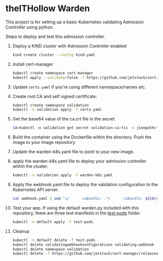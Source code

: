 # theITHollow Warden

This project is for setting up a basic Kubernetes validating Admission
Controller using python.

Steps to deploy and test this admission controller.

1. Deploy a KIND cluster with Admission Controller enabled

   ```bash
   kind create cluster --config kind.yaml
   ```


1. Install cert-manager

   ```bash
   kubectl create namespace cert-manager
   kubectl apply --validate=false -f https://github.com/jetstack/cert-manager/releases/download/v0.13.1/cert-manager.yaml
   ```

1. Update `certs.yaml` if you're using different namespace/names etc.

1. Create root CA and self signed certificate:

   ```bash
   kubectl create namespace validation
   kubectl -n validation apply -f certs.yaml
   ```

1. Get the base64 value of the ca.crt file in the secret

   ```bash
   CA=kubectl -n validation get secret validation-ca-tls -o jsonpath='{.data.ca\.crt}'
   ```

1. Build the container using the Dockerfile within the directory. Push the image
   to your image repository

1. Update the warden-k8s.yaml file to point to your new image.

1. apply the warden-k8s.yaml file to deploy your admission controller within the
   cluster.

   ```bash
   kubectl -n validation apply -f warden-k8s.yaml
   ```

1. Apply the webhook.yaml file to deploy the validation configuration to the
   Kubernetes API server.

   ```bash
   cat webhook.yaml | sed "s/      caBundle: .*/      caBundle: ${CA}/" | kubectl -n validation apply -f -
   ```

1. Test your app. If using the default warden.py included with this repository,
    there are three test manifests in the [test-pods](/test-pods) folder.

   ```bash
   kubectl -n default apply -f test-pods
   ```

1. Cleanup

   ```bash
   kubectl -n default delete -f test-pods
   kubectl delete validatingwebhookconfigurations validating-webhook
   kubectl delete namespace validation
   kubectl delete -f https://github.com/jetstack/cert-manager/releases/download/v0.13.1/cert-manager.yaml
```